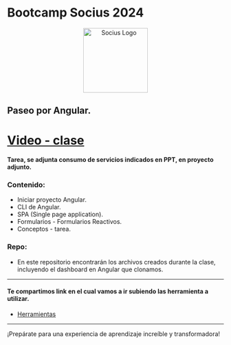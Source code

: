 # Bootcamp Socius 2024
   
<p align="center">
  <a href="https://sociuscorp.com" target="blank"><img src="https://cdn.discordapp.com/attachments/1002989483853103136/1249718678514307216/bootcamp.png?ex=666852b7&is=66670137&hm=c8f4dbddbfe6dc65f9c36e6b972884e46fc3e5b59826ef8fa12ec3570d8b8c07&" width="150" height="150" alt="Socius Logo" /></a>
</p>

## Paseo por Angular.

# [Video - clase](https://www.youtube.com/watch?v=xIGU_vsbttA)


#### Tarea, se adjunta consumo de servicios indicados en PPT, en proyecto adjunto.


### Contenido:
* Iniciar proyecto Angular.
* CLI de Angular.
* SPA (Single page application).
* Formularios - Formularios Reactivos.
* Conceptos - tarea.

### Repo:
* En este repositorio encontrarán los archivos creados durante la clase, incluyendo el dashboard en Angular que clonamos.

---
#### Te compartimos link en el cual vamos a ir subiendo las herramienta a utilizar.
* [Herramientas](https://gist.github.com/BiarqGabriel/535122a685b1768dc04bb5be4f0e0904)

---

¡Prepárate para una experiencia de aprendizaje increíble y transformadora!

